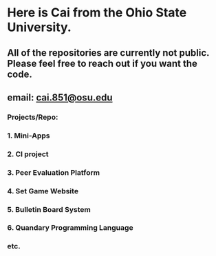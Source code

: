 # Here is Cai from the Ohio State University.

## All of the repositories are currently not public. Please feel free to reach out if you want the code. 
## email: cai.851@osu.edu

### Projects/Repo:

### 1. Mini-Apps

### 2. CI project

### 3. Peer Evaluation Platform

### 4. Set Game Website

### 5. Bulletin Board System

### 6. Quandary Programming Language

### etc.
